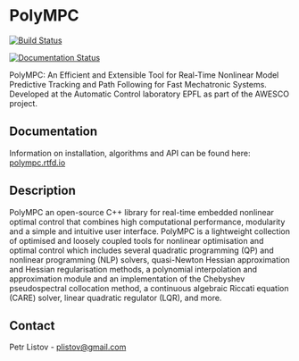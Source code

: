 # PolyMPC

[![Build Status](https://travis-ci.com/PREDICT-EPFL/polympc.svg?branch=master)](https://travis-ci.com/PREDICT-EPFL/polympc)

[![Documentation Status](https://readthedocs.org/projects/polympc/badge/?version=latest)](https://polympc.readthedocs.io/en/latest/?badge=latest)

PolyMPC: An Efficient and Extensible Tool for Real-Time Nonlinear Model Predictive Tracking and Path Following for Fast Mechatronic Systems. Developed at the Automatic Control laboratory EPFL as part of the AWESCO project.

## Documentation

Information on installation, algorithms and API can be found here: [polympc.rtfd.io](https://polympc.rtfd.io)

## Description

PolyMPC an open-source C++ library for real-time embedded nonlinear optimal control that combines high computational performance, modularity and a simple and intuitive user interface. PolyMPC is a lightweight collection of optimised and loosely coupled tools for nonlinear optimisation and optimal control which includes several quadratic programming (QP) and nonlinear programming (NLP) solvers, quasi-Newton Hessian approximation and Hessian regularisation methods, a polynomial interpolation and approximation module and an implementation of the Chebyshev pseudospectral collocation method, a continuous algebraic Riccati equation (CARE) solver, linear quadratic regulator (LQR), and more.


## Contact
Petr Listov - plistov@gmail.com
